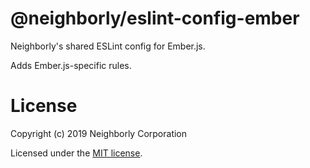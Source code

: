 # @neighborly/eslint-config-ember

Neighborly's shared ESLint config for Ember.js.

Adds Ember.js-specific rules.

# License

Copyright (c) 2019 Neighborly Corporation

Licensed under the [MIT license](https://github.com/neighborly/eslint-config/blob/master/LICENSE.md).
